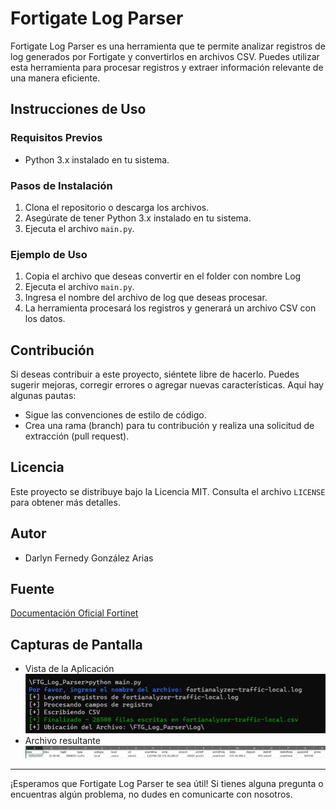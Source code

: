 # Fortigate Log Parser

Fortigate Log Parser es una herramienta que te permite analizar registros de log generados por Fortigate y convertirlos en archivos CSV. Puedes utilizar esta herramienta para procesar registros y extraer información relevante de una manera eficiente.

## Instrucciones de Uso

### Requisitos Previos
- Python 3.x instalado en tu sistema.

### Pasos de Instalación
1. Clona el repositorio o descarga los archivos.
2. Asegúrate de tener Python 3.x instalado en tu sistema.
3. Ejecuta el archivo `main.py`.

### Ejemplo de Uso
1. Copia el archivo que deseas convertir en el folder con nombre Log
2. Ejecuta el archivo `main.py`.
3. Ingresa el nombre del archivo de log que deseas procesar.
4. La herramienta procesará los registros y generará un archivo CSV con los datos.

## Contribución
Si deseas contribuir a este proyecto, siéntete libre de hacerlo. Puedes sugerir mejoras, corregir errores o agregar nuevas características. Aquí hay algunas pautas:
- Sigue las convenciones de estilo de código.
- Crea una rama (branch) para tu contribución y realiza una solicitud de extracción (pull request).

## Licencia
Este proyecto se distribuye bajo la Licencia MIT. Consulta el archivo `LICENSE` para obtener más detalles.

## Autor
- Darlyn Fernedy González Arias

## Fuente
[Documentación Oficial Fortinet](https://docs.fortinet.com/document/fortigate/6.2.15/cookbook/986892/sample-logs-by-log-type)

## Capturas de Pantalla
- Vista de la Aplicación
![Vista de la Aplicación](./Screenshoot/ScreenNo1.png)
- Archivo resultante
![Vista de la Aplicación](./Screenshoot/ScreenNo2.png)


---

¡Esperamos que Fortigate Log Parser te sea útil! Si tienes alguna pregunta o encuentras algún problema, no dudes en comunicarte con nosotros.

